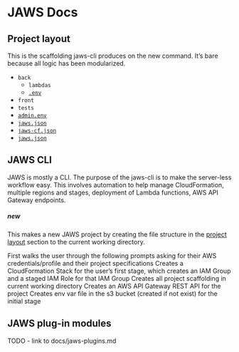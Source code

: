 # JAWS Docs

## Project layout

This is the scaffolding jaws-cli produces on the new command.  It’s bare because all logic has been modularized.

* `back`
  *  `lambdas`
  *  [`.env`](./commands.md#env)
* `front`
* `tests`
* [`admin.env`](./admin-env.md)
* [`jaws.json`](./jaws-json.md)
* [`jaws-cf.json`](./jaws-cf-json.md)
* [`jaws.json`](./jaws-json.md)

## JAWS CLI

JAWS is mostly a CLI.  The purpose of the jaws-cli is to make the server-less workflow easy.  This involves automation to help manage CloudFormation, multiple regions and stages, deployment of Lambda functions, AWS API Gateway endpoints.

##### new

This makes a new JAWS project by creating the file structure in the [project layout]() section to the current working directory.

First walks the user through the following prompts asking for their AWS credentials/profile and their project specifications
Creates a CloudFormation Stack for the user’s first stage, which creates an IAM Group and a staged IAM Role for that IAM Group
Creates all project scaffolding in current working directory
Creates an AWS API Gateway REST API for the project
Creates env var file in the s3 bucket (created if not exist) for the initial stage


## JAWS plug-in modules

TODO - link to docs/jaws-plugins.md
